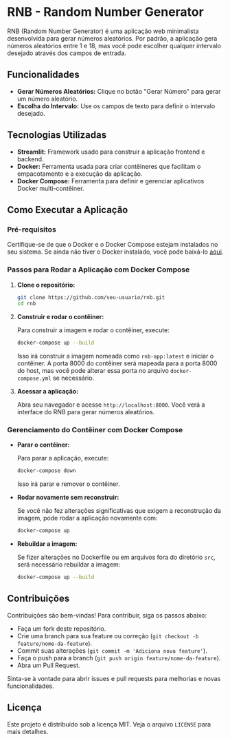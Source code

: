 
# RNB - Random Number Generator

RNB (Random Number Generator) é uma aplicação web minimalista desenvolvida para gerar números aleatórios. Por padrão, a aplicação gera números aleatórios entre 1 e 18, mas você pode escolher qualquer intervalo desejado através dos campos de entrada.

## Funcionalidades

- **Gerar Números Aleatórios:** Clique no botão "Gerar Número" para gerar um número aleatório.
- **Escolha do Intervalo:** Use os campos de texto para definir o intervalo desejado.

## Tecnologias Utilizadas

- **Streamlit:** Framework usado para construir a aplicação frontend e backend.
- **Docker:** Ferramenta usada para criar contêineres que facilitam o empacotamento e a execução da aplicação.
- **Docker Compose:** Ferramenta para definir e gerenciar aplicativos Docker multi-contêiner.

## Como Executar a Aplicação

### Pré-requisitos

Certifique-se de que o Docker e o Docker Compose estejam instalados no seu sistema. Se ainda não tiver o Docker instalado, você pode baixá-lo [aqui](https://www.docker.com/products/docker-desktop).

### Passos para Rodar a Aplicação com Docker Compose

1. **Clone o repositório:**

   ```bash
   git clone https://github.com/seu-usuario/rnb.git
   cd rnb
   ```

2. **Construir e rodar o contêiner:**

   Para construir a imagem e rodar o contêiner, execute:

   ```bash
   docker-compose up --build
   ```

   Isso irá construir a imagem nomeada como `rnb-app:latest` e iniciar o contêiner. A porta 8000 do contêiner será mapeada para a porta 8000 do host, mas você pode alterar essa porta no arquivo `docker-compose.yml` se necessário.

3. **Acessar a aplicação:**

   Abra seu navegador e acesse `http://localhost:8000`. Você verá a interface do RNB para gerar números aleatórios.

### Gerenciamento do Contêiner com Docker Compose

- **Parar o contêiner:**

  Para parar a aplicação, execute:

  ```bash
  docker-compose down
  ```

  Isso irá parar e remover o contêiner.

- **Rodar novamente sem reconstruir:**

  Se você não fez alterações significativas que exigem a reconstrução da imagem, pode rodar a aplicação novamente com:

  ```bash
  docker-compose up
  ```

- **Rebuildar a imagem:**

  Se fizer alterações no Dockerfile ou em arquivos fora do diretório `src`, será necessário rebuildar a imagem:

  ```bash
  docker-compose up --build
  ```

## Contribuições

Contribuições são bem-vindas! Para contribuir, siga os passos abaixo:
- Faça um fork deste repositório.
- Crie uma branch para sua feature ou correção (`git checkout -b feature/nome-da-feature`).
- Commit suas alterações (`git commit -m 'Adiciona nova feature'`).
- Faça o push para a branch (`git push origin feature/nome-da-feature`).
- Abra um Pull Request.

Sinta-se à vontade para abrir issues e pull requests para melhorias e novas funcionalidades.

## Licença

Este projeto é distribuído sob a licença MIT. Veja o arquivo `LICENSE` para mais detalhes.

